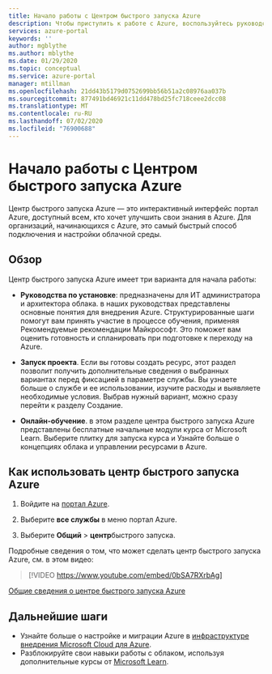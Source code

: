 ```yaml
---
title: Начало работы с Центром быстрого запуска Azure
description: Чтобы приступить к работе с Azure, воспользуйтесь руководством по центру быстрого запуска Azure. Научитесь настраивать, выполнять миграцию и внедрять новые.
services: azure-portal
keywords: ''
author: mgblythe
ms.author: mblythe
ms.date: 01/29/2020
ms.topic: conceptual
ms.service: azure-portal
manager: mtillman
ms.openlocfilehash: 21dd43b5179d0752699bb56b51a2c08976aa037b
ms.sourcegitcommit: 877491bd46921c11dd478bd25fc718ceee2dcc08
ms.translationtype: MT
ms.contentlocale: ru-RU
ms.lasthandoff: 07/02/2020
ms.locfileid: "76900688"
---
```

# <a name="get-started-with-the-azure-quickstart-center"></a>Начало работы с Центром быстрого запуска Azure

Центр быстрого запуска Azure — это интерактивный интерфейс портал Azure, доступный всем, кто хочет улучшить свои знания в Azure. Для организаций, начинающихся с Azure, это самый быстрый способ подключения и настройки облачной среды.

## <a name="overview"></a>Обзор

Центр быстрого запуска Azure имеет три варианта для начала работы:

* **Руководства по установке**: предназначены для ИТ администратора и архитектора облака. в наших руководствах представлены основные понятия для внедрения Azure. Структурированные шаги помогут вам принять участие в процессе обучения, применяя Рекомендуемые рекомендации Майкрософт. Это поможет вам оценить готовность и спланировать при подготовке к переходу на Azure.

* **Запуск проекта**. Если вы готовы создать ресурс, этот раздел позволит получить дополнительные сведения о выбранных вариантах перед фиксацией в параметре службы. Вы узнаете больше о службе и ее использовании, изучите расходы и выявляете необходимые условия. Выбрав нужный вариант, можно сразу перейти к разделу Создание.

* **Онлайн-обучение**. в этом разделе центра быстрого запуска Azure представлены бесплатные начальные модули курса от Microsoft Learn. Выберите плитку для запуска курса и Узнайте больше о концепциях облака и управлении ресурсами в Azure.

## <a name="how-to-use-azure-quickstart-center"></a>Как использовать центр быстрого запуска Azure

1. Войдите на [портал Azure](https://portal.azure.com).

1. Выберите **все службы** в меню портал Azure.

1. Выберите **Общий**  >  **центр**быстрого запуска.

Подробные сведения о том, что может сделать центр быстрого запуска Azure, см. в этом видео:
> [!VIDEO https://www.youtube.com/embed/0bSA7RXrbAg]

[Общие сведения о центре быстрого запуска Azure](https://www.youtube.com/watch?v=0bSA7RXrbAg)

## <a name="next-steps"></a>Дальнейшие шаги

* Узнайте больше о настройке и миграции Azure в [инфраструктуре внедрения Microsoft Cloud для Azure](/azure/architecture/cloud-adoption/).
* Разблокируйте свои навыки работы с облаком, используя дополнительные курсы от [Microsoft Learn](/learn/azure/).
